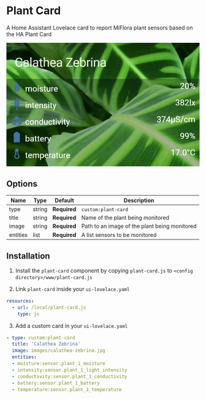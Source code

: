 # Plant Card

A Home Assistant Lovelace card to report MiFlora plant sensors based on the HA Plant Card

![plant-card](plant-card.png)


## Options

| Name | Type | Default | Description
| ---- | ---- | ------- | -----------
| type | string | **Required** | `custom:plant-card`
| title | string | **Required** | Name of the plant being monitored
| image | string | **Required** | Path to an image of the plant being monitored
| entities | list | **Required** | A list sensors to be monitored


## Installation

1. Install the `plant-card` component by copying `plant-card.js` to `<config directory>/www/plant-card.js`


2. Link `plant-card` inside your `ui-lovelace.yaml`

```yaml
resources:
  - url: /local/plant-card.js
    type: js
```

3. Add a custom card in your `ui-lovelace.yaml`

```yaml
- type: custom:plant-card
  title: 'Calathea Zebrina'
  image: images/calathea-zebrina.jpg
  entities:
  - moisture:sensor.plant_1_moisture
  - intensity:sensor.plant_1_light_intensity
  - conductivity:sensor.plant_1_conductivity
  - battery:sensor.plant_1_battery
  - temperature:sensor.plant_1_temperature
```
